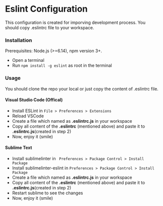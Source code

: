 # Eslint Configuration
This configuration is created for imporving development process. You should copy .eslintrc file to your workspace.

### Installation
Prerequisites: Node.js (>=6.14), npm version 3+.

* Open a terminal
* Run ``` npm install -g eslint ``` as root in the terminal

### Usage
You should clone the repo your local or just copy the content of .eslintrc file.

#### Visual Studio Code (Offical)
* Install ESLint in ``` File > Preferences > Extensions ```
* Reload VSCode
* Create a file which named as **.eslintrc.js** in your workspace
* Copy all content of the **.eslintrc** (mentioned above) and paste it to **.eslintrc.js**(created in step 2)
* Now, enjoy it (smile) 

#### Sublime Text
* Install sublimelinter in ``` Preferences > Package Control > Install Package```
* Install sublimelinter-eslint in ``` Preferences > Package Control > Install Package ```
* Create a file which named as **.eslintrc.js** in your workspace
* Copy all content of the **.eslintrc** (mentioned above) and paste it to **.eslintrc.js**(created in step 2)
* Restart sublime to see the changes
* Now, enjoy it (smile) 

